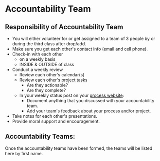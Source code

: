# Accountability Team

## **Responsibility of Accountability Team**

* You will either volunteer for or get assigned to a team of 3 people by or during the third class after drop/add. 
* Make sure you get each other's contact info \(email and cell phone\).
* Check-in with each other 
  * on a weekly basis 
  * INSIDE & OUTSIDE of class
* Conduct a weekly review
  * Review each other's calendar\(s\)
  * Review each other's [project tasks](personal_kanban.md)
    * Are they actionable?
    * Are they complete?
  * In your weekly status post on your [process website](../pre-work/website.md):
    * Document anything that you discussed with your accountability team.
    * Add your team's feedback about your process and/or project.
* Take notes for each other's presentations.
* Provide moral support and encouragement.

## **Accountability Teams:**

Once the accountability teams have been formed, the teams will be listed here by first name.

